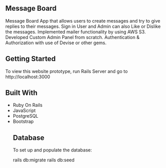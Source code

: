 ## Message Board

<p>Message Board App that allows users to create messages and try to give replies to their messages. Sign in User and Admin can also Like or Dislike the messages. Implemented mailer functionality by using AWS S3. Developed
Custom Admin Panel from scratch. Authentication & Authorization with use of Devise or other gems.</p>

## Getting Started

<p> To view this website prototype, run Rails Server and go to http://localhost:3000 </p>

## Built With

<ul>
<li> Ruby On Rails </li>
<li> JavaScript </li>
<li> PostgreSQL </li>
<li> Bootstrap </li>

## Database

<p> To set up and populate the database: </p>

rails db:migrate
rails db:seed
